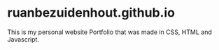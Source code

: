 # ruanbezuidenhout.github.io
This is my personal website Portfolio that was made in CSS, HTML and Javascript.
